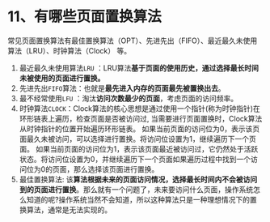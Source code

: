 # 11、有哪些页面置换算法

常见页面置换算法有最佳置换算法（OPT）、先进先出（FIFO）、最近最久未使用算法（LRU）、时钟算法（Clock） 等。

1. 最近最久未使用算法`LRU` ：LRU算法**基于页面的使用历史，通过选择最长时间未被使用的页面进行置换。**
2. 先进先出`FIFO`算法：也就是**最先进入内存的页面最先被置换出去**。
3. 最不经常使用`LFU` ：淘汰**访问次数最少的页面**，考虑页面的访问频率。
4. 时钟算法`CLOCK`：Clock算法的核心思想是通过使用一个指针(称为时钟指针)在环形链表上遍历，检查页面是否被访问过, 当需要进行页面置换时，Clock算法从时钟指针的位置开始遍历环形链表。 如果当前页面的访问位为0，表示该页面最久未被访问，可以选择进行置换。将访问位设置为1，继续遍历下一个页面。 如果当前页面的访问位为1，表示该页面最近被访问过，它仍然处于活跃状态。将访问位设置为0，并继续遍历下一个页面如果遍历过程中找到一个访问位为0的页面，那么选择该页面进行置换。
5. 最佳置换算法: 该**算法根据未来的页面访问情况，选择最长时间内不会被访问到的页面进行置换**。那么就有一个问题了，未来要访问什么页面，操作系统怎么知道的呢?操作系统当然不会知道，所以这种算法只是一种理想情况下的置换算法，通常是无法实现的。